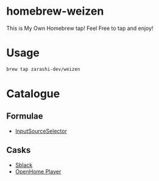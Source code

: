 # homebrew-weizen
This is My Own Homebrew tap! Feel Free to tap and enjoy!

# Usage
```bash
brew tap zarashi-dev/weizen
```

# Catalogue
## Formulae
- [InputSourceSelector](https://github.com/minoki/InputSourceSelector)
## Casks
- [Sblack](https://www.sblack.online/)
- [OpenHome Player](http://openhome.org/pages/use/index.html)
